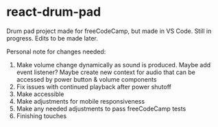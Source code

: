 # react-drum-pad
Drum pad project made for freeCodeCamp, but made in VS Code. Still in progress. Edits to be made later.

Personal note for changes needed:

1. Make volume change dynamically as sound is produced. Maybe add event listener? Maybe create new context for audio that can be accessed by power button & volume components
2. Fix issues with continued playback after power shutoff
3. Make accessible
4. Make adjustments for mobile responsiveness
5. Make any needed adjustments to pass freeCodeCamp tests
6. Finishing touches
